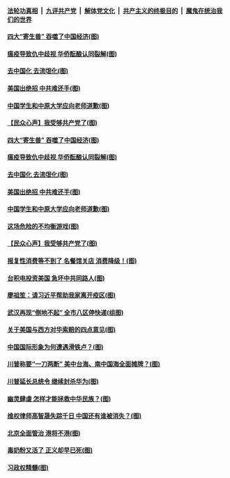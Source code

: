 

####  [法轮功真相](../../../../basic/blob/master/README.md?t=05171432) &nbsp;|&nbsp; [九评共产党](../../../../9ping.md/blob/master/README.md?t=05171432) &nbsp;|&nbsp; [解体党文化](../../../../jtdwh.md/blob/master/README.md?t=05171432)  &nbsp;|&nbsp; [共产主义的终极目的](../../../../gczydzjmd.md/blob/master/README.md?t=05171432) &nbsp;|&nbsp; [魔鬼在统治我们的世界](../../../../mgztzwmdsj.md/blob/master/README.md?t=05171432) 

#### [四大“寄生兽” 吞噬了中国经济(图)](../pages/p4/933502.md?t=05171432) 

#### [瘟疫导致仇中歧视 华侨酝酿认同裂解(图)](../pages/p4/933495.md?t=05171432) 

#### [去中国化 去流氓化(图)](../pages/p4/933501.md?t=05171432) 

#### [美国出绝招 中共难还手(图)](../pages/p4/933489.md?t=05171432) 

#### [中国学生和中原大学应向老师道歉(图)](../pages/p4/933488.md?t=05171432) 

#### [【民众心声】我受够共产党了(图)](../pages/p4/933339.md?t=05171432) 

#### [四大“寄生兽” 吞噬了中国经济(图)](../pages/p4/933502.md?t=05171432) 

#### [瘟疫导致仇中歧视 华侨酝酿认同裂解(图)](../pages/p4/933495.md?t=05171432) 

#### [去中国化 去流氓化(图)](../pages/p4/933501.md?t=05171432) 

#### [美国出绝招 中共难还手(图)](../pages/p4/933489.md?t=05171432) 

#### [中国学生和中原大学应向老师道歉(图)](../pages/p4/933488.md?t=05171432) 

#### [这场危险的不均衡游戏(图)](../pages/p4/933484.md?t=05171432) 

#### [【民众心声】我受够共产党了(图)](../pages/p4/933339.md?t=05171432) 

#### [报复性消费等不到了 名餐馆关店 消费降级！(图)](../pages/p4/933498.md?t=05171432) 

#### [台积电投资美国 急坏中共同路人(图)](../pages/p4/933406.md?t=05171432) 

#### [廖祖笙：请习近平帮助我家离开疫区(图)](../pages/p4/933426.md?t=05171432) 

#### [武汉再现“倒地不起” 全市八区停快递(组图)](../pages/p4/933408.md?t=05171432) 

#### [关于美国与西方对华索赔的四点意见(图)](../pages/p4/933407.md?t=05171432) 

#### [中国国际形象为何遭遇滑铁卢？(图)](../pages/p4/933405.md?t=05171432) 

#### [川普称要“一刀两断” 美中台海、南中国海全面摊牌？(图)](../pages/p4/933400.md?t=05171432) 

#### [川普延长总统令 继续封杀华为(图)](../pages/p4/933403.md?t=05171432) 

#### [幽灵肆虐 怎样才能拯救中华民族？(图)](../pages/p4/933380.md?t=05171432) 

#### [维权律师高智晟失踪千日 中国还有谁被消失？(图)](../pages/p4/933291.md?t=05171432) 

#### [北京全面管治 港将不港(图)](../pages/p4/933292.md?t=05171432) 

#### [毒奶粉又活了 正义却早已死(图)](../pages/p4/933295.md?t=05171432) 

#### [习政权精髓(图)](../pages/p4/933290.md?t=05171432) 

